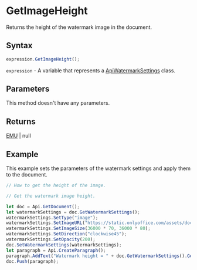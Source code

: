 # GetImageHeight

Returns the height of the watermark image in the document.

## Syntax

```javascript
expression.GetImageHeight();
```

`expression` - A variable that represents a [ApiWatermarkSettings](../ApiWatermarkSettings.md) class.

## Parameters

This method doesn't have any parameters.

## Returns

[EMU](../../Enumeration/EMU.md) \| null

## Example

This example sets the parameters of the watermark settings and apply them to the document.

```javascript editor-docx
// How to get the height of the image. 

// Get the watermark image height.

let doc = Api.GetDocument();
let watermarkSettings = doc.GetWatermarkSettings();
watermarkSettings.SetType("image");
watermarkSettings.SetImageURL("https://static.onlyoffice.com/assets/docs/samples/img/onlyoffice_logo.png");
watermarkSettings.SetImageSize(36000 * 70, 36000 * 80);
watermarkSettings.SetDirection("clockwise45");
watermarkSettings.SetOpacity(200);
doc.SetWatermarkSettings(watermarkSettings);
let paragraph = Api.CreateParagraph();
paragraph.AddText("Watermark height = " + doc.GetWatermarkSettings().GetImageHeight());
doc.Push(paragraph);
```
